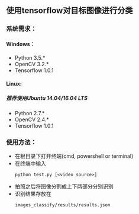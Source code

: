 ## 使用tensorflow对目标图像进行分类

### 系统需求：
#### Windows：
- Python 3.5.*
- OpenCV 3.2.*
- Tensorflow 1.0.1

#### Linux:
##### 推荐使用Ubuntu 14.04/16.04 LTS
- Python 2.7.*
- OpenCV 2.4.*
- Tensorflow 1.0.1

### 使用方法：
- 在根目录下打开终端(cmd, powershell or terminal)
- 在终端中输入
    ```
    python test.py [<video source>]
    ```
- 拍照之后将图像分割成上下两部分分别识别
- 识别结果存放在
    ```
    images_classify/results/results.json
    ```
